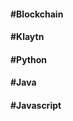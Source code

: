 #### #Blockchain  
#### #Klaytn  
#### #Python  
#### #Java  
#### #Javascript  

<!--
<div align=left>
  <a href="https://github-readme-stats.vercel.app/api?username=Soohan-Park&count_private=true&show_icons=true">
    <img align="center" src="https://github-readme-stats.vercel.app/api?username=Soohan-Park&count_private=true&show_icons=true" />
  </a>
</div>
-->

<!--
<div align=center>
  <a href="https://github-readme-stats.vercel.app/api/top-langs/?username=Soohan-Park&layout=compact">
    <img align="center" src="https://github-readme-stats.vercel.app/api/top-langs/?username=Soohan-Park&layout=compact" />
  </a>
</div>  
-->

<!--
<div align=center>
  <a href="https://github.com/Soohan-Park/Practice-CT-2020">
    <img align="center" src="https://github-readme-stats.vercel.app/api/pin/?username=Soohan-Park&repo=Practice-CT-2020" />
  </a>
  <a href="https://github.com/Soohan-Park/Blockchain">
    <img align="center" src="https://github-readme-stats.vercel.app/api/pin/?username=Soohan-Park&repo=Blockchain" />
  </a>
  
  <br/>
  
  <a href="https://github.com/Soohan-Park/Smart-Contract">
    <img align="center" src="https://github-readme-stats.vercel.app/api/pin/?username=Soohan-Park&repo=Smart-Contract" />
  </a>
  <a href="https://github.com/Soohan-Park/Klaystation_Calculator">
    <img align="center" src="https://github-readme-stats.vercel.app/api/pin/?username=Soohan-Park&repo=Klaystation_Calculator" />
  </a>
  
  <br/>
  
  <a href="https://github.com/Soohan-Park/2020_JEJU_BLOCKCHAIN_HACKERTON">
    <img align="center" src="https://github-readme-stats.vercel.app/api/pin/?username=Soohan-Park&repo=2020_JEJU_BLOCKCHAIN_HACKERTON" />
  </a>
  
  <br/>
  
</div>
-->

<!--
**Soohan-Park/Soohan-Park** is a ✨ _special_ ✨ repository because its `README.md` (this file) appears on your GitHub profile.

Here are some ideas to get you started:

- 🔭 I’m currently working on ...
- 🌱 I’m currently learning ...
- 👯 I’m looking to collaborate on ...
- 🤔 I’m looking for help with ...
- 💬 Ask me about ...
- 📫 How to reach me: ...
- 😄 Pronouns: ...
- ⚡ Fun fact: ...
-->
